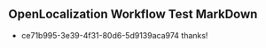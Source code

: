 ## OpenLocalization Workflow Test MarkDown
* ce71b995-3e39-4f31-80d6-5d9139aca974 thanks!

<!--HONumber=Aug16_HO1-->



